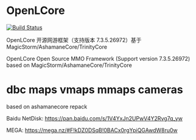 # OpenLCore 

[![Build Status](https://travis-ci.org/coolzoom/OpenLCore-1.svg?branch=master)](https://travis-ci.org/coolzoom/OpenLCore-1)

OpenLCore 开源网游框架（支持版本  7.3.5.26972）基于MagicStorm/AshamaneCore/TrinityCore

OpenLCore Open Source MMO Framework (Support version 7.3.5.26972) based on MagicStorm/AshamaneCore/TrinityCore


# dbc maps vmaps mmaps cameras

based on ashamanecore repack

Baidu NetDisk: https://pan.baidu.com/s/1V4YxJn2UPwV4Y2Rvg7q_yw

MEGA: 		https://mega.nz/#F!kDZ0DSqB!0BACx0rgYpiQGAwdW8ru0w
